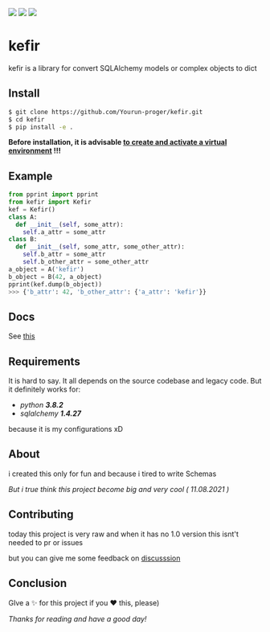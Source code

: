 ![](https://img.shields.io/github/v/release/yourun-proger/kefir)
![](https://img.shields.io/github/languages/code-size/yourun-proger/kefir)
![](https://img.shields.io/github/license/yourun-proger/kefir)

# kefir
kefir is a library for convert SQLAlchemy models or complex objects to dict
## Install
```bash
$ git clone https://github.com/Yourun-proger/kefir.git
$ cd kefir
$ pip install -e .
```
**Before installation, it is advisable [to create and activate a virtual environment](https://github.com/Yourun-proger/kefir/wiki/Docs#create-and-activate-virtual-env) !!!**
## Example
```py
from pprint import pprint
from kefir import Kefir
kef = Kefir()
class A:
  def __init__(self, some_attr):
    self.a_attr = some_attr
class B:
  def __init__(self, some_attr, some_other_attr):
    self.b_attr = some_attr
    self.b_other_attr = some_other_attr
a_object = A('kefir')
b_object = B(42, a_object)
pprint(kef.dump(b_object))
>>> {'b_attr': 42, 'b_other_attr': {'a_attr': 'kefir'}}
```
## Docs
See [this](https://github.com/Yourun-proger/kefir/wiki/Docs)

## Requirements
It is hard to say. It all depends on the source codebase and legacy code.
But it definitely works for:
* *python **3.8.2***
* *sqlalchemy **1.4.27***

because it is my configurations xD
## About
i created this only for fun and because i tired to write Schemas

*But i true think this project become big and very cool ( 11.08.2021 )*
## Contributing
today this project is very raw and when it has no 1.0 version this isnt't needed to pr or issues

but you can give me some feedback on [discusssion](https://github.com/Yourun-proger/kefir/discussions/2)
## Conclusion
GIve a ✨ for this project if you ❤ this, please)

*Thanks for reading and have a good day!*
